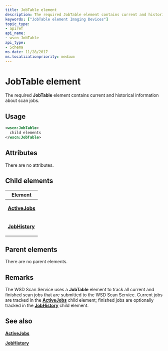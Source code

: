 ```yaml
---
title: JobTable element
description: The required JobTable element contains current and historical information about scan jobs.
keywords: ["JobTable element Imaging Devices"]
topic_type:
- apiref
api_name:
- wscn JobTable
api_type:
- Schema
ms.date: 11/28/2017
ms.localizationpriority: medium
---
```


# JobTable element


The required **JobTable** element contains current and historical information about scan jobs.

Usage
-----

```xml
<wscn:JobTable>
  child elements
</wscn:JobTable>
```

Attributes
----------

There are no attributes.

## Child elements


<table>
<colgroup>
<col width="100%" />
</colgroup>
<thead>
<tr class="header">
<th>Element</th>
</tr>
</thead>
<tbody>
<tr class="odd">
<td><p><a href="activejobs.md" data-raw-source="[&lt;strong&gt;ActiveJobs&lt;/strong&gt;](activejobs.md)"><strong>ActiveJobs</strong></a></p></td>
</tr>
<tr class="even">
<td><p><a href="jobhistory2.md" data-raw-source="[&lt;strong&gt;JobHistory&lt;/strong&gt;](jobhistory2.md)"><strong>JobHistory</strong></a></p></td>
</tr>
</tbody>
</table>

## Parent elements


There are no parent elements.

Remarks
-------

The WSD Scan Service uses a **JobTable** element to track all current and finished scan jobs that are submitted to the WSD Scan Service. Current jobs are tracked in the [**ActiveJobs**](activejobs.md) child element; finished jobs are optionally tracked in the [**JobHistory**](jobhistory2.md) child element.

## See also


[**ActiveJobs**](activejobs.md)

[**JobHistory**](jobhistory2.md)

 

 






